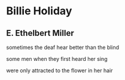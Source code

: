 # Billie Holiday
## E. Ethelbert Miller
sometimes the deaf
hear better than the blind

some men
when they first
heard her sing

were only attracted
to the flower in her hair